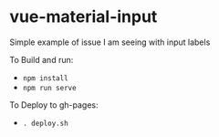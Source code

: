 # vue-material-input
Simple example of issue I am seeing with input labels

To Build and run:
- `npm install`
- `npm run serve`

To Deploy to gh-pages:
- `. deploy.sh`